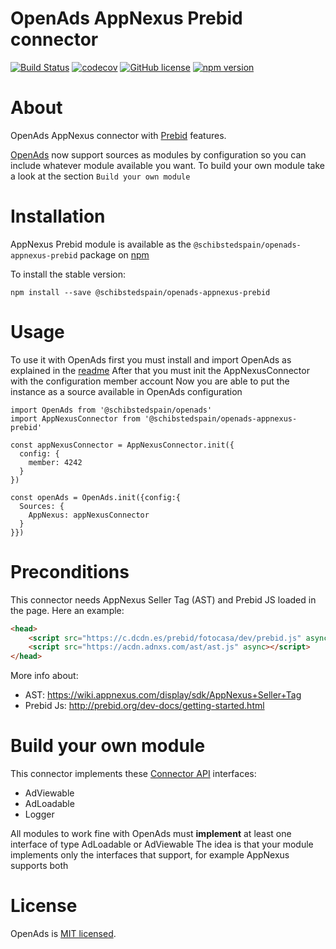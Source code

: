 # OpenAds AppNexus Prebid connector
[![Build Status](https://travis-ci.org/scm-spain/OpenAds-appnexus-prebid.svg?branch=master)](https://travis-ci.org/scm-spain/OpenAds-appnexus-prebid)
[![codecov](https://codecov.io/gh/scm-spain/Openads-appnexus-prebid/branch/master/graph/badge.svg)](https://codecov.io/gh/scm-spain/Openads-appnexus-prebid)
[![GitHub license](https://img.shields.io/github/license/scm-spain/Openads-appnexus-prebid.svg)](https://github.com/scm-spain/Openads-appnexus-prebid/blob/master/LICENSE)
[![npm version](https://img.shields.io/npm/v/@schibstedspain/openads-appnexus-prebid.svg)](https://www.npmjs.com/package/@schibstedspain/openads-appnexus-prebid)

# About
OpenAds AppNexus connector with [Prebid](https://prebid.org) features.

[OpenAds](https://github.com/scm-spain/OpenAds) now support sources as modules by configuration so you can include whatever module available you want.
To build your own module take a look at the section ```Build your own module```

# Installation
AppNexus Prebid module is available as the ```@schibstedspain/openads-appnexus-prebid``` package on [npm](https://www.npmjs.com/package/@schibstedspain/Openads-appnexus-prebid)

To install the stable version:
```
npm install --save @schibstedspain/openads-appnexus-prebid
```

# Usage

To use it with OpenAds first you must install and import OpenAds as explained in the [readme](https://github.com/scm-spain/OpenAds)
After that you must init the AppNexusConnector with the configuration member account
Now you are able to put the instance as a source available in OpenAds configuration

```ecmascript 6
import OpenAds from '@schibstedspain/openads'
import AppNexusConnector from '@schibstedspain/openads-appnexus-prebid'

const appNexusConnector = AppNexusConnector.init({
  config: {
    member: 4242
  }
})

const openAds = OpenAds.init({config:{
  Sources: {
    AppNexus: appNexusConnector
  }
}})
```

# Preconditions

This connector needs AppNexus Seller Tag (AST) and Prebid JS loaded in the page. Here an example:

```html
<head>
    <script src="https://c.dcdn.es/prebid/fotocasa/dev/prebid.js" async></script>
    <script src="https://acdn.adnxs.com/ast/ast.js" async></script>
</head>
```

More info about:
* AST: https://wiki.appnexus.com/display/sdk/AppNexus+Seller+Tag
* Prebid Js: http://prebid.org/dev-docs/getting-started.html


# Build your own module

This connector implements these [Connector API](https://github.com/scm-spain/OpenAds-ConnectorAPI) interfaces:
* AdViewable
* AdLoadable
* Logger

All modules to work fine with OpenAds must **implement** at least one interface of type AdLoadable or AdViewable
The idea is that your module implements only the interfaces that support, for example AppNexus supports both

# License
OpenAds is [MIT licensed](./LICENSE).
